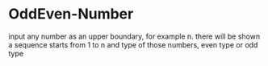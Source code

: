 # OddEven-Number

input any number as an upper boundary, 
for example n. there will be shown a sequence starts from 1 to n and type of those numbers, even type or odd type
